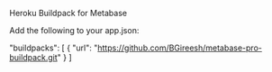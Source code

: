Heroku Buildpack for Metabase

Add the following to your app.json:

"buildpacks": [
  {
    "url": "https://github.com/BGireesh/metabase-pro-buildpack.git"
  }
]
